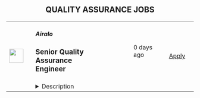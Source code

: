 <div align="center"><h2>QUALITY ASSURANCE JOBS</h2></div><table><tr>
                <td width="100" height="100" rowspan="2">
                    <img src="https://lever-client-logos.s3.us-west-2.amazonaws.com/55028a36-609c-479c-9553-d4689ff2dd8c-1669620566663.png" width="38px" height="auto">
                </td>
                <td width="300">
                    <h5>Airalo</h5>
                    <h3>Senior Quality Assurance Engineer</h3>
                </td>
                <td width="300">
                    <code></code>
                </td>
                <td width="200">
                <text>0 days ago</text>
                </td>
                <td width="100" rowspan="2">
                <a href="https://jobs.lever.co/airalo/6b433f10-7714-4e67-8a47-c431828af940" align="right" target="_blank">Apply</a>
                </td>
            </tr>
            <tr>
                <td colspan="3">
                <details><summary>Description</summary>
                <div><b>About Airalo</b></div><div>Alo! Airalo is the world’s first eSIM store that helps people connect in over 200+ countries and regions across the globe. We are building the next digital service that revolutionizes the telecom industry. We are a travel-tech company and an equal-opportunity environment that values and executes diversity, inclusion, and equity. Our team is spread across 40+ countries and six continents. What glues us together is our commitment to changing the way you connect<span style="font-size: 13.3333px">. </span></div><div><br></div><div><b>About you</b></div><div>We hope that you care deeply about the quality of your work, the intrinsic worth of tasks, and the success of your team. You are self-disciplined and do not require micromanagement in terms of your skillset and work ethic. You do your best to flourish as an individual every day while working hard to foster a collaborative team environment. You believe in the importance of being — and staying — authentic, honest, positive, and kind. You are a good interlocutor with clear and concise communication. You are able to manage multiple projects, have an analytical mind, pay keen attention to detail, and love to get your hands dirty. You are cognizant, tolerant, and welcoming of vulnerabilities and cultural differences.</div><div><br></div><div><b>About the Role</b></div><div><b>Position</b>: Full-time / Employee</div><div><b>Location:</b>&nbsp;Remote-first </div><div><b>Benefits:</b>&nbsp;Health Insurance, work-from-anywhere stipend, annual wellness &amp; learning credits, annual all-expenses-paid company retreat in a gorgeous destination &amp; other benefits</div><div><br></div><div>We are looking for an experienced and responsible senior QA automation engineer who will create and improve automation strategy and framework, making it part of our CI/CD pipeline . You will be part of our QA team that maximizes product quality and minimize regression risks by creating automated tests for our API, Web and Mobile applications.</div><h3>Responsibilities include but are not limited to:</h3><li>Designing, implementing, and executing automated and performance tests for native mobile and web applications</li><li>Running User Acceptance and Regression tests by reviewing the user stories, acceptance criteria &amp; design documents, and creating user acceptance cases (UAC)</li><li>Caring for the quality of user interfaces as pixel-perfect and experience, as much as software quality</li><li>Ensuring version releases with 0 critical bug all the time</li><li>Collaborating and working closely with Product Managers, Developers, Designers to share bug reports, ensure business requirements are met, and increase code and automated test coverages</li><li>Tracking and measuring quality metrics to take any necessary corrective actions proactively for one thing: the best quality can be achieved</li><li>Evaluating, building, and improving the roadmap and infrastructure of the overall QA strategy and testing cycle for the end-products, making recommendations as necessary</li><li>Helping to build and grow a strong and dedicated QA Team</li>,<h3>Must-haves:</h3><li>5+ years of dedicated experience in Quality Assurance (QA)</li><li>3+ years of dedicated experience with web and mobile automating application</li><li>Understanding of software testing theory and methodologies</li><li>Experience in manual testing across the spectrum of acceptance criteria of the user stories and test cases</li><li>Ability to run User Acceptance and Regression tests from the perspective of the end-users</li><li>Good understanding of HTTP protocol, WebSocket</li><li>Experience in automated functional, API, and UI testing</li><li>Understanding of distributed apps and client-server architecture</li><li>Good knowledge of at least one programming language e.g., Java, Python, JavaScript, etc.</li><li>Experience with test automation frameworks e.g., XCUITest, Selenium, Cucumber, Cypress, Playwright, Maestro mobile, etc.</li><li>Experience in performance testing and tools e.g., Apache Jmeter, Gatlin, etc.</li><li>Experience with software development tools e.g., Xcode, Android Studio, etc.</li><li>Experience with continuous integration (CI/CD) pipelines and tools e.g., Github Actions, Bitrise, etc.</li><li>Experience with setting up&nbsp;testing environments and Docker containers for automated tests</li><li>Ability to troubleshoot and debug test infrastructure (test environments, docker containers, CI/CD pipeline workflows related to test automation)</li><li>Strong critical and analytical thinking, ability to determine gaps and inconsistencies in product requirements and collaborate with product managers and developers to improve them</li><li>Good verbal and written communication skills in English</li>,<h3>Good-to-have:</h3><li>Knowledge of Agile product development practices and tools e.g. JIRA etc.</li><li>Graduate degree in a related field</li><li>Prior work experience in telecommunications</li><li>Knowledge of eSIM and GSMA related technologies and services</li><div>If you are interested in this position, <b>please apply via the link.</b></div><div><br></div><div><i>We sincerely thank all applicants in advance for submitting their interest in this opportunity with Airalo. </i></div>
                </details>
                </td>
            </tr></table>